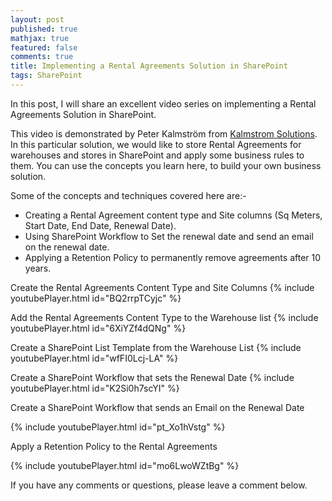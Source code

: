 ```yaml
---
layout: post
published: true
mathjax: true
featured: false
comments: true
title: Implementing a Rental Agreements Solution in SharePoint
tags: SharePoint
---
```

In this post, I will share an excellent video series on implementing a Rental Agreements Solution in SharePoint.

This video is demonstrated by Peter Kalmström from [Kalmstrom Solutions](http://kalmstrom.com/). In this particular solution, we would like to store Rental Agreements for warehouses and stores in SharePoint and apply some business rules to them. You can use the concepts you learn here, to build your own business solution.

Some of the concepts and techniques covered here are:-

- Creating a Rental Agreement content type and Site columns (Sq Meters, Start Date, End Date, Renewal Date).
- Using SharePoint Workflow to Set the renewal date and send an email on the renewal date.
- Applying a Retention Policy to permanently remove agreements after 10 years.

Create the Rental Agreements Content Type and Site Columns
{% include youtubePlayer.html id="BQ2rrpTCyjc" %}

Add the Rental Agreements Content Type to the Warehouse list
{% include youtubePlayer.html id="6XiYZf4dQNg" %}

Create a SharePoint List Template from the Warehouse List
{% include youtubePlayer.html id="wfFI0Lcj-LA" %}

Create a SharePoint Workflow that sets the Renewal Date
{% include youtubePlayer.html id="K2Si0h7scYI" %}

Create a SharePoint Workflow that sends an Email on the Renewal Date

{% include youtubePlayer.html id="pt_Xo1hVstg" %}

Apply a Retention Policy to the Rental Agreements

{% include youtubePlayer.html id="mo6LwoWZtBg" %}

If you have any comments or questions, please leave a comment below.